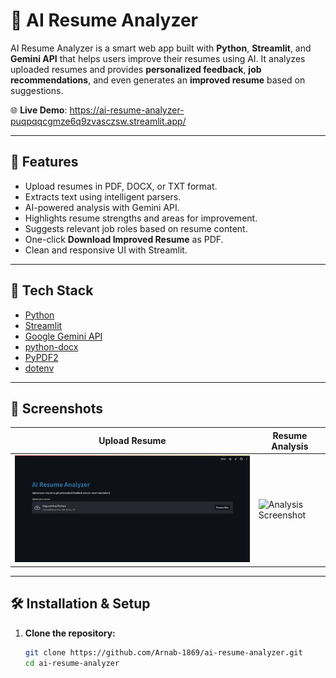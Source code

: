 # 🤖 AI Resume Analyzer

AI Resume Analyzer is a smart web app built with **Python**, **Streamlit**, and **Gemini API** that helps users improve their resumes using AI. It analyzes uploaded resumes and provides **personalized feedback**, **job recommendations**, and even generates an **improved resume** based on suggestions.

🌐 **Live Demo**: https://ai-resume-analyzer-puqpqqcgmze6q9zvasczsw.streamlit.app/

---

## 🚀 Features

- Upload resumes in PDF, DOCX, or TXT format.
- Extracts text using intelligent parsers.
- AI-powered analysis with Gemini API.
- Highlights resume strengths and areas for improvement.
- Suggests relevant job roles based on resume content.
- One-click **Download Improved Resume** as PDF.
- Clean and responsive UI with Streamlit.

---

## 🧠 Tech Stack

- [Python](https://www.python.org/)
- [Streamlit](https://streamlit.io/)
- [Google Gemini API](https://ai.google.dev/)
- [python-docx](https://pypi.org/project/python-docx/)
- [PyPDF2](https://pypi.org/project/PyPDF2/)
- [dotenv](https://pypi.org/project/python-dotenv/)

---

## 📸 Screenshots

| Upload Resume | Resume Analysis |
|---------------|------------------|
| ![Upload Screenshot](upload.png) | ![Analysis Screenshot](screenshots/analysis.png) |


---

## 🛠️ Installation & Setup

1. **Clone the repository:**
   ```bash
   git clone https://github.com/Arnab-1869/ai-resume-analyzer.git
   cd ai-resume-analyzer
